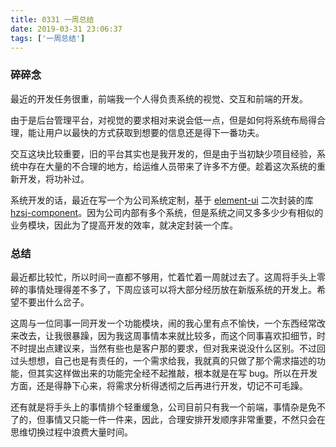```yaml
---
title: 0331 一周总结
date: 2019-03-31 23:06:37
tags: ['一周总结']
---
```

### 碎碎念
最近的开发任务很重，前端我一个人得负责系统的视觉、交互和前端的开发。
<!-- more -->
由于是后台管理平台，对视觉的要求相对来说会低一点，但是如何将系统布局得合理，能让用户以最快的方式获取到想要的信息还是得下一番功夫。

交互这块比较重要，旧的平台其实也是我开发的，但是由于当初缺少项目经验，系统中存在大量的不合理的地方，给运维人员带来了许多不方便。趁着这次系统的重新开发，将功补过。

系统开发的话，最近在写一个为公司系统定制，基于 [element-ui](http://element-cn.eleme.io/#/zh-CN) 二次封装的库 [hzsj-component](https://www.npmjs.com/package/hzsj-components)。因为公司内部有多个系统，但是系统之间又多多少少有相似的业务模块，因此为了提高开发的效率，就决定封装一个库。

### 总结
最近都比较忙，所以时间一直都不够用，忙着忙着一周就过去了。这周将手头上零碎的事情处理得差不多了，下周应该可以将大部分经历放在新版系统的开发上。希望不要出什么岔子。

这周与一位同事一同开发一个功能模块，闹的我心里有点不愉快，一个东西经常改来改去，让我很暴躁，因为我这周事情本来就比较多，而这个同事喜欢扣细节，时不时提出点建议来，当然有些也是客户那的要求，但对我来说没什么区别。不过回过头想想，自己也是有责任的，一个需求给我，我就真的只做了那个需求描述的功能，但其实这样做出来的功能完全经不起推敲，根本就是在写 bug。所以在开发方面，还是得静下心来，将需求分析得透彻之后再进行开发，切记不可毛躁。

还有就是将手头上的事情排个轻重缓急，公司目前只有我一个前端，事情杂是免不了的，但事情又只能一件一件来，因此，合理安排开发顺序非常重要，不然只会在思维切换过程中浪费大量时间。
